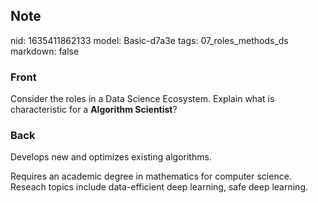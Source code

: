 ## Note
nid: 1635411862133
model: Basic-d7a3e
tags: 07_roles_methods_ds
markdown: false

### Front
Consider the roles in a Data Science Ecosystem. Explain what is
characteristic for a <b>Algorithm Scientist</b>?

### Back
Develops new and optimizes existing algorithms.
<div>
  Requires an academic degree in mathematics for computer science.
</div>
<div>
  Reseach topics include data-efficient deep learning, safe deep
  learning.
</div>
